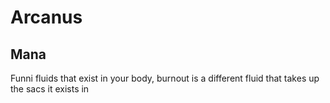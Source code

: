 # Arcanus

## Mana
Funni fluids that exist in your body, burnout is a different fluid that takes up the sacs it exists in

